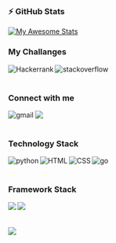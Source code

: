 ### :zap: GitHub Stats
[![My Awesome Stats](https://awesome-github-stats.azurewebsites.net/user-stats/mertcaliskanlnx?cardType=github&theme=tokyonight&Ring=1A19FF)](https://git.io/awesome-stats-card)

### My Challanges

[<img align="left" alt="Hackerrank" src="https://img.shields.io/badge/Hackerrank-white?style=for-the-badge&logo=hackerrank&logoColor=#1ba94c" />][hackerrank]
[<img align="left" alt="stackoverflow" src="https://img.shields.io/badge/Stack_Overflow-orange?style=for-the-badge&logo=stack-overflow&logoColor=black" />][stackoverflow]  

<br> 
<br>   

### Connect with me 

[<img align="left" alt="gmail" src="https://img.shields.io/badge/Gmail-D14836?style=for-the-badge&logo=gmail&logoColor=white" />][gmail]
[<img align="left" src="https://img.shields.io/badge/LinkedIn-0077B5?style=for-the-badge&logo=linkedin&logoColor=white" />][in]  

<br> 
<br>   

### Technology Stack 

<img align="left" alt="python" src="https://img.shields.io/badge/Python-FFD43B?style=for-the-badge&logo=python&logoColor=darkgreen" />
<img align="left" alt="HTML" src="https://img.shields.io/badge/HTML5-E34F26?style=for-the-badge&logo=html5&logoColor=white" />
<img align="left" alt="CSS" src="https://img.shields.io/badge/CSS3-1572B6?style=for-the-badge&logo=css3&logoColor=white" />
<img align="left" alt="go" src="https://img.shields.io/badge/Go-00ADD8?style=for-the-badge&logo=go&logoColor=white" />   
  
<br> 
<br>   

### Framework Stack  

<img align="left" src="https://img.shields.io/badge/DJANGO-REST-ff1709?style=for-the-badge&logo=django&logoColor=white&color=ff1709&labelColor=gray" />
<img align="left" src="https://img.shields.io/badge/Django-092E20?style=for-the-badge&logo=django&logoColor=w" />

<br>
<br>
<br>
  

<img align="center" src="https://github-readme-stats.vercel.app/api/top-langs?username=mertcaliskanlnx&show_icons=true&theme=dark&locale=en&layout=compact"/>


[hackerrank]: https://www.hackerrank.com/mertcaliskanlin1
[stackoverflow]: https://stackoverflow.com/users/16242094/mert-%c3%87al%c4%b1%c5%9fkan
[gmail]: mailto:mertcaliskanlinux@gmail.com
[in]:  https://www.linkedin.com/in/mert%C3%A7al%C4%B1%C5%9Fkanlinux/
